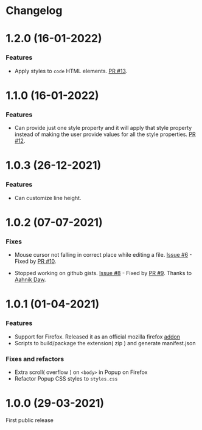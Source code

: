 # Changelog

# 1.2.0 (16-01-2022)

### Features

- Apply styles to `code` HTML elements. [PR #13](https://github.com/ceoshikhar/better-github/pull/13).

# 1.1.0 (16-01-2022)

### Features

- Can provide just one style property and it will apply that style property instead of making the user provide values for all the style properties. [PR #12](https://github.com/ceoshikhar/better-github/pull/12).

# 1.0.3 (26-12-2021)

### Features

- Can customize line height.

# 1.0.2 (07-07-2021)

### Fixes

- Mouse cursor not falling in correct place while editing a file. [Issue #6](https://github.com/ceoshikhar/better-github/issues/6) - Fixed by [PR #10](https://github.com/ceoshikhar/better-github/pull/10).

- Stopped working on github gists. [Issue #8](https://github.com/ceoshikhar/better-github/issues/8) - Fixed by [PR #9](https://github.com/ceoshikhar/better-github/pull/9). Thanks to [Aahnik Daw](https://github.com/aahnik).

# 1.0.1 (01-04-2021)

### Features

- Support for Firefox. Released it as an official mozilla firefox [addon](https://addons.mozilla.org/en-US/firefox/addon/bettergithub)
- Scripts to build/package the extension( zip ) and generate manifest.json

### Fixes and refactors

- Extra scroll( overflow ) on `<body>` in Popup on Firefox
- Refactor Popup CSS styles to `styles.css`

# 1.0.0 (29-03-2021)

First public release
